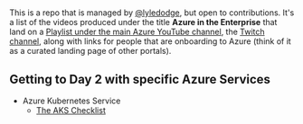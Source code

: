 # 

This is a repo that is managed by [@lyledodge](https://twitter.com/lyledodge), but open to contributions. It's a list of the videos produced under the title **Azure in the Enterprise** that land on a [Playlist under the main Azure YouTube channel](https://www.youtube.com/playlist?list=PLLasX02E8BPDwxoN1T18bYfbzGwP555rR), the [Twitch channel](http://twitch.com/azureintheenterprise), along with links for people that are onboarding to Azure (think of it as a curated landing page of other portals).

## Getting to Day 2 with specific Azure Services

- Azure Kubernetes Service
  - [The AKS Checklist](https://the-aks-checklist-.com)
